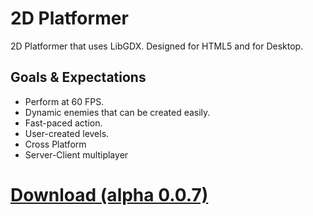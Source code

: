 # 2D Platformer
2D Platformer that uses LibGDX.
Designed for HTML5 and for Desktop.

## Goals & Expectations
- Perform at 60 FPS.
- Dynamic enemies that can be created easily.
- Fast-paced action.
- User-created levels.
- Cross Platform
- Server-Client multiplayer

# [Download (alpha 0.0.7)](http://www.mediafire.com/download/5dv4dz6waz1psm2/mega-alpha7.jar)




